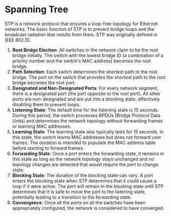# Spanning Tree
STP is a network protocol that ensures a loop-free topology for Ethernet networks. The basic function of STP is to prevent bridge loops and the broadcast radiation that results from them. STP was originally defined in IEEE 802.1D.
1. **Root Bridge Election**: All switches in the network claim to be the root bridge initially. The switch with the lowest bridge ID (a combination of a priority number and the switch's MAC address) becomes the root bridge.
2. **Path Selection**: Each switch determines the shortest path to the root bridge. The port on the switch that provides the shortest path to the root bridge becomes the root port.
3. **Designated and Non-Designated Ports**: For every network segment, there is a designated port (the port opposite to the root port). All other ports are non-designated and are put into a blocking state, effectively disabling them to prevent loops.
4. **Listening State**: The default time for the listening state is 15 seconds. During this period, the switch processes BPDUs (Bridge Protocol Data Units) and determines the network topology without forwarding frames or learning MAC addresses.
5. **Learning State**: The learning state also typically lasts for 15 seconds. In this state, the switch learns MAC addresses but does not forward user frames. The duration is intended to populate the MAC address table before starting to forward frames.
6. **Forwarding State**: Once a port enters the forwarding state, it remains in this state as long as the network topology stays unchanged and no topology changes are detected that would require the port to change state.
7. **Blocking State**: The duration of the blocking state can vary. A port enters the blocking state when STP determines that it could cause a loop if it were active. The port will remain in the blocking state until STP determines that it is safe to move the port to the listening state, potentially leading to a transition to the forwarding state.
8. **Convergence**: Once all the ports on all the switches have been appropriately configured, the network is considered to have converged.
